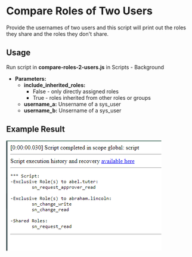 # Compare Roles of Two Users
Provide the usernames of two users and this script will print out the roles they share and the roles they don't share.

## Usage
Run script in **compare-roles-2-users.js** in Scripts - Background

* **Parameters:** 
    - **include_inherited_roles:**
      - False - only directly assigned roles
      - True - roles inherited from other roles or groups
    - **username_a:** Unsername of a sys_user
    - **username_b:** Unsername of a sys_user

## Example Result
![compare-roles](example-output.PNG)
